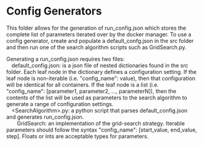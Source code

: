 # Config Generators

This folder allows for the generation of run_config.json which stores the complete list of parameters iterated over by the docker manager. To use a config generator, create and populate a default_confg.json in the src folder and then run one of the search algorithm scripts such as GridSearch.py.  

Generating a run_config.json requires two files:  
&emsp;default_config.json: is a json file of nested dictionaries found in the src folder. Each leaf node in the dictionary defines a configuration setting. If the leaf node is non-iterable (i.e. "config_name": value), then that configuration will be identical for all containers. If the leaf node is a list (i.e. "config_name": [parameter1, parameter2, ..., parameterN]), then the contents of the list will be used as parameters to the search algorithm to generate a range of configuration settings.  
&emsp;\<SearchAlgorithm\>.py: a python script that parses default_config.json and generates run_config.json.  
&emsp;&emsp;GridSearch: an implementation of the grid-search strategy. Iterable parameters should follow the syntax "config_name": [start_value, end_value, step]. Floats or ints are acceptable types for parameters.  
